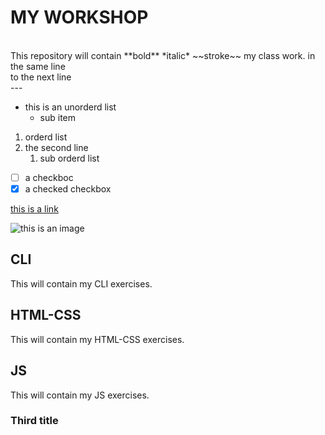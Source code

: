 # MY WORKSHOP
<br>
This repository will contain **bold** *italic*  ~~stroke~~ my class work. in the same line <br> to the next line
<br>
---
<br>

- this is an unorderd list
  - sub item

1. orderd list
2. the second line
    1. sub orderd list

- [ ] a checkboc
- [x] a checked checkbox

[this is a link](https://www.google.com)

![this is an image](https://themes.3rdwavemedia.com/demo/devblog/assets/images/profile.png)


## CLI
This will contain my CLI exercises.
## HTML-CSS
This will contain my HTML-CSS exercises.
## JS
This will contain my JS exercises.

### Third title